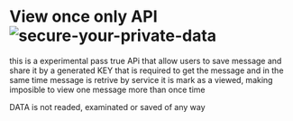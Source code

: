 # View once only API  ![secure-your-private-data](https://img.shields.io/badge/View%20Once-Secure%20Always-blue.svg) 

this is a experimental pass true APi that allow users to save message and share it by a generated KEY that is required to get the message and 
in the same time message is retrive by service it is mark as a viewed, making imposible to view one message more than once time

DATA is not readed, examinated or saved of any way

